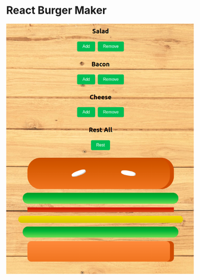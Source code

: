 **React Burger Maker**
=======================

![alt text](https://github.com/WebworldContent/react_burger_maker/blob/master/sample.png?raw=true)
